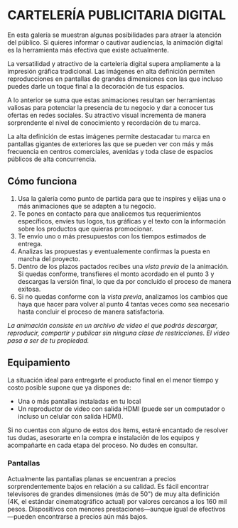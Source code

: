 # CARTELERÍA PUBLICITARIA DIGITAL

En esta galería se muestran algunas posibilidades para atraer la atención del público. Si quieres informar o cautivar audiencias, la animación digital es la herramienta más efectiva que existe actualmente.

La versatilidad y atractivo de la cartelería digital supera ampliamente a la impresión gráfica tradicional. Las imágenes en alta definición permiten reproducciones en pantallas de grandes dimensiones con las que incluso puedes darle un toque final a la decoración de tus espacios.

A lo anterior se suma que estas animaciones resultan ser herramientas valiosas para potenciar la presencia de tu negocio y dar a conocer tus ofertas en redes sociales. Su atractivo visual incrementa de manera sorprendente el nivel de conocimiento y recordación de tu marca.

La alta definición de estas imágenes permite destacadar tu marca en pantallas gigantes de exteriores las que se pueden ver con más y más  frecuencia en centros comerciales, avenidas y toda clase de espacios públicos de alta concurrencia. 

## Cómo funciona
1. Usa la galería como punto de partida para que te inspires y elijas una o más animaciones que se adapten a tu negocio. 
2. Te pones en contacto para que analicemos tus requerimientos específicos, envíes tus logos, tus gráficas y el texto con la información sobre los productos que quieras promocionar.
3. Te envío uno o más presupuestos con los tiempos estimados de entrega. 
4. Analizas las propuestas y eventualemente confirmas la puesta en marcha del proyecto.
4. Dentro de los plazos pactados recibes una  _vista previa_ de la animación. Si quedas conforme, transfieres el monto acordado en el punto 3 y descargas la versión final, lo que da por concluído el proceso de manera exitosa.
5. Si no quedas conforme con la _vista previa_, analizamos los cambios que haya que hacer para volver al punto 4 tantas veces como sea necesario hasta concluir el proceso de manera satisfactoria.

*La animación consiste en un archivo de video el que podrás descargar, reproducir, compartir y publicar sin ninguna clase de restricciones. El video pasa a ser de tu propiedad.*

## Equipamiento
La situación ideal para entregarte el producto final en el menor tiempo y costo posible supone que ya dispones de:
- Una o más pantallas instaladas en tu local
- Un reproductor de video con salida HDMI (puede ser un computador o incluso un celular con salida HDMI).

Si no cuentas con alguno de estos dos ítems, estaré encantado de resolver tus dudas, asesorarte en la compra e instalación de los equipos y acompañarte en cada etapa del proceso. No dudes en consultar.

### Pantallas
Actualmente las pantallas planas se encuentran a precios sorprendentemente bajos en relación a su calidad. Es fácil encontrar televisores de grandes dimensiones (más de 50") de muy alta definición (4K, el estándar cinematográfico actual) por valores cercanos a los 160 mil pesos. Dispositivos con menores prestaciones—aunque igual de efectivos—pueden encontrarse a precios aún más bajos.

